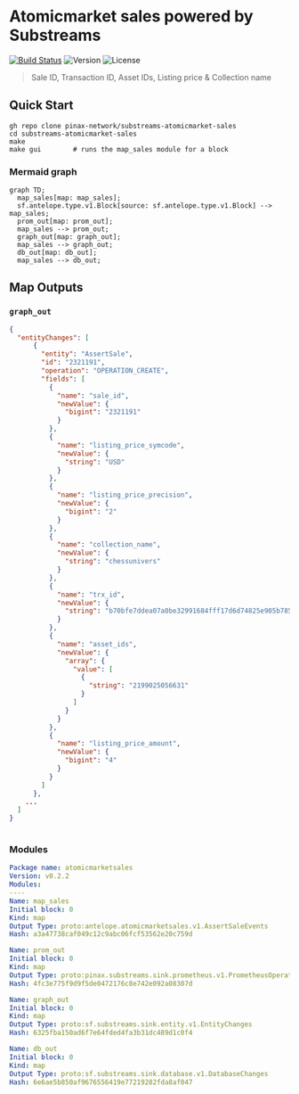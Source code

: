 # Atomicmarket sales powered by **Substreams**

[![Build Status](https://github.com/pinax-network/substreams-atomicmarket-sales/actions/workflows/test.yml/badge.svg)](https://github.com/pinax-network/substreams-atomicmarket-sales/actions/workflows/test.yml)
![Version](https://img.shields.io/github/v/release/pinax-network/substreams-atomicmarket-sales)
![License](https://img.shields.io/github/license/pinax-network/substreams-atomicmarket-sales)

> Sale ID, Transaction ID, Asset IDs, Listing price & Collection name

## Quick Start

```
gh repo clone pinax-network/substreams-atomicmarket-sales
cd substreams-atomicmarket-sales
make
make gui        # runs the map_sales module for a block
```

### Mermaid graph

```mermaid
graph TD;
  map_sales[map: map_sales];
  sf.antelope.type.v1.Block[source: sf.antelope.type.v1.Block] --> map_sales;
  prom_out[map: prom_out];
  map_sales --> prom_out;
  graph_out[map: graph_out];
  map_sales --> graph_out;
  db_out[map: db_out];
  map_sales --> db_out;

```
## Map Outputs

### `graph_out`

```json
{
  "entityChanges": [
      {
        "entity": "AssertSale",
        "id": "2321191",
        "operation": "OPERATION_CREATE",
        "fields": [
          {
            "name": "sale_id",
            "newValue": {
              "bigint": "2321191"
            }
          },
          {
            "name": "listing_price_symcode",
            "newValue": {
              "string": "USD"
            }
          },
          {
            "name": "listing_price_precision",
            "newValue": {
              "bigint": "2"
            }
          },
          {
            "name": "collection_name",
            "newValue": {
              "string": "chessunivers"
            }
          },
          {
            "name": "trx_id",
            "newValue": {
              "string": "b70bfe7ddea07a0be32991684fff17d6d74825e905b785e43be236845779f318"
            }
          },
          {
            "name": "asset_ids",
            "newValue": {
              "array": {
                "value": [
                  {
                    "string": "2199025056631"
                  }
                ]
              }
            }
          },
          {
            "name": "listing_price_amount",
            "newValue": {
              "bigint": "4"
            }
          }
        ]
      },
    ...
  ]
}
  
```

### Modules
```yaml
Package name: atomicmarketsales
Version: v0.2.2
Modules:
----
Name: map_sales
Initial block: 0
Kind: map
Output Type: proto:antelope.atomicmarketsales.v1.AssertSaleEvents
Hash: a3a47738caf049c12c9abc06fcf53562e20c759d

Name: prom_out
Initial block: 0
Kind: map
Output Type: proto:pinax.substreams.sink.prometheus.v1.PrometheusOperations
Hash: 4fc3e775f9d9f5de0472176c8e742e092a08307d

Name: graph_out
Initial block: 0
Kind: map
Output Type: proto:sf.substreams.sink.entity.v1.EntityChanges
Hash: 6325fba150ad6f7e64fded4fa3b31dc489d1c0f4

Name: db_out
Initial block: 0
Kind: map
Output Type: proto:sf.substreams.sink.database.v1.DatabaseChanges
Hash: 6e6ae5b850af9676556419e77219282fda8af047
```